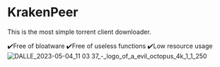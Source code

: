 # KrakenPeer
This is the most simple torrent client downloader.

✔️Free of bloatware
✔️Free of useless functions
✔️Low resource usage![DALLE_2023-05-04_11 03 37_-_logo_of_a_evil_octopus_4k_1_1_250](https://user-images.githubusercontent.com/69916759/236164642-1c8890a2-34e0-4616-8acf-879c4e1bf012.png)
